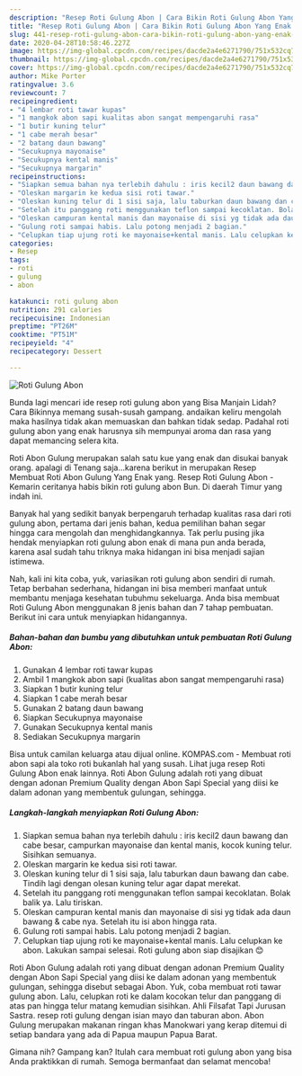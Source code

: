```yaml
---
description: "Resep Roti Gulung Abon | Cara Bikin Roti Gulung Abon Yang Enak dan Simpel"
title: "Resep Roti Gulung Abon | Cara Bikin Roti Gulung Abon Yang Enak dan Simpel"
slug: 441-resep-roti-gulung-abon-cara-bikin-roti-gulung-abon-yang-enak-dan-simpel
date: 2020-04-28T10:58:46.227Z
image: https://img-global.cpcdn.com/recipes/dacde2a4e6271790/751x532cq70/roti-gulung-abon-foto-resep-utama.jpg
thumbnail: https://img-global.cpcdn.com/recipes/dacde2a4e6271790/751x532cq70/roti-gulung-abon-foto-resep-utama.jpg
cover: https://img-global.cpcdn.com/recipes/dacde2a4e6271790/751x532cq70/roti-gulung-abon-foto-resep-utama.jpg
author: Mike Porter
ratingvalue: 3.6
reviewcount: 7
recipeingredient:
- "4 lembar roti tawar kupas"
- "1 mangkok abon sapi kualitas abon sangat mempengaruhi rasa"
- "1 butir kuning telur"
- "1 cabe merah besar"
- "2 batang daun bawang"
- "Secukupnya mayonaise"
- "Secukupnya kental manis"
- "Secukupnya margarin"
recipeinstructions:
- "Siapkan semua bahan nya terlebih dahulu : iris kecil2 daun bawang dan cabe besar, campurkan mayonaise dan kental manis, kocok kuning telur. Sisihkan semuanya."
- "Oleskan margarin ke kedua sisi roti tawar."
- "Oleskan kuning telur di 1 sisi saja, lalu taburkan daun bawang dan cabe. Tindih lagi dengan olesan kuning telur agar dapat merekat."
- "Setelah itu panggang roti menggunakan teflon sampai kecoklatan. Bolak balik ya. Lalu tiriskan."
- "Oleskan campuran kental manis dan mayonaise di sisi yg tidak ada daun bawang &amp; cabe nya. Setelah itu isi abon hingga rata."
- "Gulung roti sampai habis. Lalu potong menjadi 2 bagian."
- "Celupkan tiap ujung roti ke mayonaise+kental manis. Lalu celupkan ke abon. Lakukan sampai selesai. Roti gulung abon siap disajikan 😊"
categories:
- Resep
tags:
- roti
- gulung
- abon

katakunci: roti gulung abon 
nutrition: 291 calories
recipecuisine: Indonesian
preptime: "PT26M"
cooktime: "PT51M"
recipeyield: "4"
recipecategory: Dessert

---
```



![Roti Gulung Abon](https://img-global.cpcdn.com/recipes/dacde2a4e6271790/751x532cq70/roti-gulung-abon-foto-resep-utama.jpg)

Bunda lagi mencari ide resep roti gulung abon yang Bisa Manjain Lidah? Cara Bikinnya memang susah-susah gampang. andaikan keliru mengolah maka hasilnya tidak akan memuaskan dan bahkan tidak sedap. Padahal roti gulung abon yang enak harusnya sih mempunyai aroma dan rasa yang dapat memancing selera kita.

Roti Abon Gulung merupakan salah satu kue yang enak dan disukai banyak orang. apalagi di Tenang saja…karena berikut in merupakan Resep Membuat Roti Abon Gulung Yang Enak yang. Resep Roti Gulung Abon - Kemarin ceritanya habis bikin roti gulung abon Bun. Di daerah Timur yang indah ini.

Banyak hal yang sedikit banyak berpengaruh terhadap kualitas rasa dari roti gulung abon, pertama dari jenis bahan, kedua pemilihan bahan segar hingga cara mengolah dan menghidangkannya. Tak perlu pusing jika hendak menyiapkan roti gulung abon enak di mana pun anda berada, karena asal sudah tahu triknya maka hidangan ini bisa menjadi sajian istimewa.


Nah, kali ini kita coba, yuk, variasikan roti gulung abon sendiri di rumah. Tetap berbahan sederhana, hidangan ini bisa memberi manfaat untuk membantu menjaga kesehatan tubuhmu sekeluarga. Anda bisa membuat Roti Gulung Abon menggunakan 8 jenis bahan dan 7 tahap pembuatan. Berikut ini cara untuk menyiapkan hidangannya.

<!--inarticleads1-->

##### Bahan-bahan dan bumbu yang dibutuhkan untuk pembuatan Roti Gulung Abon:

1. Gunakan 4 lembar roti tawar kupas
1. Ambil 1 mangkok abon sapi (kualitas abon sangat mempengaruhi rasa)
1. Siapkan 1 butir kuning telur
1. Siapkan 1 cabe merah besar
1. Gunakan 2 batang daun bawang
1. Siapkan Secukupnya mayonaise
1. Gunakan Secukupnya kental manis
1. Sediakan Secukupnya margarin


Bisa untuk camilan keluarga atau dijual online. KOMPAS.com - Membuat roti abon sapi ala toko roti bukanlah hal yang susah. Lihat juga resep Roti Gulung Abon enak lainnya. Roti Abon Gulung adalah roti yang dibuat dengan adonan Premium Quality dengan Abon Sapi Special yang diisi ke dalam adonan yang membentuk gulungan, sehingga. 

<!--inarticleads2-->

##### Langkah-langkah menyiapkan Roti Gulung Abon:

1. Siapkan semua bahan nya terlebih dahulu : iris kecil2 daun bawang dan cabe besar, campurkan mayonaise dan kental manis, kocok kuning telur. Sisihkan semuanya.
1. Oleskan margarin ke kedua sisi roti tawar.
1. Oleskan kuning telur di 1 sisi saja, lalu taburkan daun bawang dan cabe. Tindih lagi dengan olesan kuning telur agar dapat merekat.
1. Setelah itu panggang roti menggunakan teflon sampai kecoklatan. Bolak balik ya. Lalu tiriskan.
1. Oleskan campuran kental manis dan mayonaise di sisi yg tidak ada daun bawang &amp; cabe nya. Setelah itu isi abon hingga rata.
1. Gulung roti sampai habis. Lalu potong menjadi 2 bagian.
1. Celupkan tiap ujung roti ke mayonaise+kental manis. Lalu celupkan ke abon. Lakukan sampai selesai. Roti gulung abon siap disajikan 😊


Roti Abon Gulung adalah roti yang dibuat dengan adonan Premium Quality dengan Abon Sapi Special yang diisi ke dalam adonan yang membentuk gulungan, sehingga disebut sebagai Abon. Yuk, coba membuat roti tawar gulung abon. Lalu, celupkan roti ke dalam kocokan telur dan panggang di atas pan hingga telur matang kemudian sisihkan. Ahli Filsafat Tapi Jurusan Sastra. resep roti gulung dengan isian mayo dan taburan abon. Abon Gulung merupakan makanan ringan khas Manokwari yang kerap ditemui di setiap bandara yang ada di Papua maupun Papua Barat. 

Gimana nih? Gampang kan? Itulah cara membuat roti gulung abon yang bisa Anda praktikkan di rumah. Semoga bermanfaat dan selamat mencoba!

